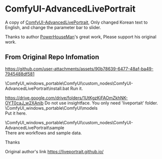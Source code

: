 # ComfyUI-AdvancedLivePortrait

A copy of [ComfyUI-AdvancedLivePortrait](https://github.com/PowerHouseMan/ComfyUI-AdvancedLivePortrait), Only changed Korean text to English, and change the parameter bar to slider.    


Thanks to author [PowerHouseMan](https://github.com/PowerHouseMan)'s great work, Please support his original work.


## From Original Repo Infomation
https://github.com/user-attachments/assets/90b78639-6477-48af-ba49-7945488df581

\ComfyUI_windows_portable\ComfyUI\custom_nodes\ComfyUI-AdvancedLivePortrait\install.bat
Run it.


https://drive.google.com/drive/folders/1UtKgzKjFAOmZkhNK-OYT0caJ_w2XAnib
Do not use insightface.
You only need 'liveportait' folder.
\ComfyUI_windows_portable\ComfyUI\models\
Put it here.


\ComfyUI_windows_portable\ComfyUI\custom_nodes\ComfyUI-AdvancedLivePortrait\sample\
There are workflows and sample data.


Thanks

Original author's link https://liveportrait.github.io/
